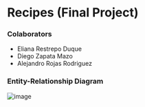 # Recipes (Final Project)

### Colaborators
- Eliana Restrepo Duque
- Diego Zapata Mazo
- Alejandro Rojas Rodriguez

### Entity-Relationship Diagram

![image](https://github.com/Alejo-Rojas-R/Recipes/assets/125615397/92adffc2-e6d0-4cef-80eb-2ff654cc70ae)

